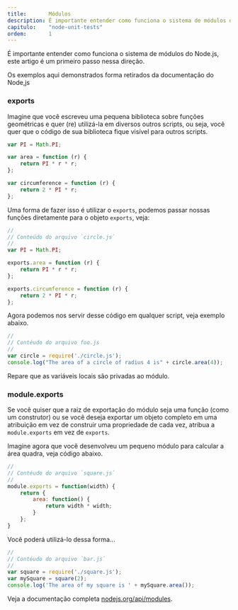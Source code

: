 ```yaml
---
title:       Módulos
description: É importante entender como funciona o sistema de módulos do Node.js, este artigo é um primeiro passo nessa direção.
capitulo:    "node-unit-tests"
ordem:       1
---
```


É importante entender como funciona o sistema de módulos do Node.js, este artigo é um primeiro passo nessa direção.

Os exemplos aqui demonstrados forma retirados da documentação do Node,js

### exports

Imagine que você escreveu uma pequena biblioteca sobre funções geométricas e quer (re) utilizá-la em diversos outros
scripts, ou seja, você quer que o código de sua biblioteca fique visível para outros scripts.


```javascript
var PI = Math.PI;

var area = function (r) {
    return PI * r * r;
};

var circumference = function (r) {
    return 2 * PI * r;
};
```

Uma forma de fazer isso é utilizar o `exports`, podemos passar nossas funções diretamente para o objeto `exports`, veja:

```javascript
//
// Conteúdo do arquivo `circle.js`
//
var PI = Math.PI;

exports.area = function (r) {
    return PI * r * r;
};

exports.circumference = function (r) {
    return 2 * PI * r;
};
```

Agora podemos nos servir desse código em qualquer script, veja exemplo abaixo.

```javascript
//
// Contéudo do arquivo foo.js
//
var circle = require('./circle.js');
console.log("The area of a circle of radius 4 is" + circle.area(4));
```

Repare que as variáveis locais são privadas ao módulo.


### module.exports

Se você quiser que a raiz de exportação do módulo seja uma função (como um construtor) ou se você deseja exportar um 
objeto completo em uma atribuição em vez de construir uma propriedade de cada vez, atribua a `module.exports` em vez 
de `exports`.

Imagine agora que você desenvolveu um pequeno módulo para calcular a área quadra, veja código abaixo.

```javascript
//
// Contéudo do arquivo `square.js`
//
module.exports = function(width) {
    return {
        area: function() {
            return width * width;
        }
    };
}
```

Você poderá utilizá-lo dessa forma...

```javascript
//
// Contéudo do arquivo `bar.js`
//
var square = require('./square.js');
var mySquare = square(2);
console.log('The area of my square is ' + mySquare.area());
```

Veja a documentação completa [nodejs.org/api/modules]( https://nodejs.org/api/modules.html"link-externo").

